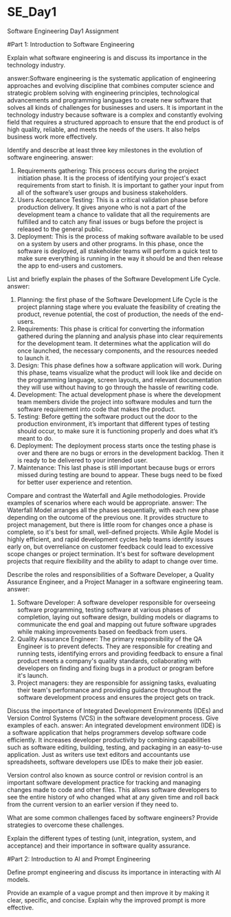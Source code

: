 # SE_Day1
Software Engineering Day1 Assignment

#Part 1: Introduction to Software Engineering

Explain what software engineering is and discuss its importance in the technology industry.

answer:Software engineering is the systematic application of engineering approaches and evolving discipline 
that combines computer science and strategic problem solving with engineering principles, technological advancements 
and programming languages to create new software that solves all kinds of challenges for businesses and users. 
It is important in the technology industry because software is a complex and constantly evolving field that requires 
a structured approach to ensure that the end product is of high quality, reliable, and meets the needs of the users. 
It also helps business work more effectively.

Identify and describe at least three key milestones in the evolution of software engineering.
answer:
1. Requirements gathering:  This process occurs during the project initiation phase. It is the process of identifying 
your project's exact requirements from start to finish. It is important to gather your input from all of the software’s user 
groups and business stakeholders.
2. Users Acceptance Testing: This is a critical validation phase before production delivery. It gives anyone who is not a part 
of the development team a chance to validate that all the requirements are fulfilled and to catch any final issues or bugs before 
the project is released to the general public.
3. Deployment: This is the process of making software available to be used on a system by users and other programs. In this phase, 
once the software is deployed, all stakeholder teams will perform a quick test to make sure everything is running in the way it should 
be and then release the app to end-users and customers.

List and briefly explain the phases of the Software Development Life Cycle.
answer:
1. Planning: the first phase of the Software Development Life Cycle is the project planning stage where you  evaluate the feasibility of creating the product, revenue potential, the cost of production, the needs of the end-users.
2. Requirements: This phase is critical for converting the information gathered during the planning and analysis phase into clear requirements for the development team. It determines what the application will do once launched, the necessary components, and the resources needed to launch it. 
3. Design: This phase defines how a software application will work. During this phase, teams visualize what the product will look like and decide on the programming language, screen layouts, and relevant documentation they will use without having to go through the hassle of rewriting code. 
4. Development: The actual development phase is where the development team members divide the project into software modules and turn the software requirement into code that makes the product. 
5. Testing: Before getting the software product out the door to the production environment, it’s important that different types of testing should occur, to make sure it is functioning properly and does what it’s meant to do.
6. Deployment: The deployment process starts once the testing phase is over and there are no bugs or errors in the development backlog. Then it is ready to be delivered to your intended user. 
7. Maintenance: This last phase is still important because bugs or errors missed during testing are bound to appear. These bugs need to be fixed for better user experience and retention.

Compare and contrast the Waterfall and Agile methodologies. Provide examples of scenarios where each would be appropriate.
answer:
The Waterfall Model arranges all the phases sequentially, with each new phase depending on the outcome of the previous one. 
It provides structure to project management, but there is little room for changes once a phase is complete, so it's best for small, 
well-defined projects. While Agile Model is highly efficient, and rapid development cycles help teams identify issues early on, but 
overreliance on customer feedback could lead to excessive scope changes or project termination. It's best for software development projects 
that require flexibility and the ability to adapt to change over time.

Describe the roles and responsibilities of a Software Developer, a Quality Assurance Engineer, and a Project Manager in a software engineering team.
answer:
1. Software Developer: A software developer responsible for overseeing software programming, testing software at various phases of completion, 
laying out software design, building models or diagrams to communicate the end goal and mapping out future software upgrades while making improvements based 
on feedback from users.
2. Quality Assurance Engineer: The primary responsibility of the QA Engineer is to prevent defects. They are responsible for creating and running tests, 
identifying errors and providing feedback to ensure a final product meets a company's quality standards, collaborating with developers on finding and fixing 
bugs in a product or program before it's launch.
3. Project managers: they are responsible for assigning tasks, evaluating their team's performance and providing guidance throughout the software development process and ensures the project gets on track.

Discuss the importance of Integrated Development Environments (IDEs) and Version Control Systems (VCS) in the software development process. Give examples of each.
answer:
An integrated development environment (IDE) is a software application that helps programmers develop software code efficiently. It increases developer productivity by 
combining capabilities such as software editing, building, testing, and packaging in an easy-to-use application. Just as writers use text editors and accountants use 
spreadsheets, software developers use IDEs to make their job easier.

Version control also known as source control or revision control is an important software development practice for tracking and managing changes made to code and other files. This allows software developers to see the entire history of who changed what at any given time  and roll back from the current version to an earlier version if they need to.


What are some common challenges faced by software engineers? Provide strategies to overcome these challenges.


Explain the different types of testing (unit, integration, system, and acceptance) and their importance in software quality assurance.


#Part 2: Introduction to AI and Prompt Engineering


Define prompt engineering and discuss its importance in interacting with AI models.


Provide an example of a vague prompt and then improve it by making it clear, specific, and concise. Explain why the improved prompt is more effective.

